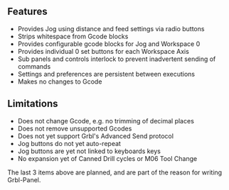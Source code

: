 ## Features
* Provides Jog using distance and feed settings via radio buttons
* Strips whitespace from Gcode blocks
* Provides configurable gcode blocks for Jog and Workspace 0
* Provides individual 0 set buttons for each Workspace Axis
* Sub panels and controls interlock to prevent inadvertent sending of commands
* Settings and preferences are persistent between executions
* Makes no changes to Gcode

## Limitations
* Does not change Gcode, e.g. no trimming of decimal places
* Does not remove unsupported Gcodes
* Does not yet support Grbl's Advanced Send protocol
* Jog buttons do not yet auto-repeat
* Jog buttons are yet not linked to keyboards keys
* No expansion yet of Canned Drill cycles or M06 Tool Change

The last 3 items above are planned, and are part of the reason for writing Grbl-Panel.


